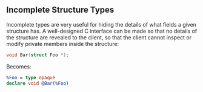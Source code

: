 ## Incomplete Structure Types


Incomplete types are very useful for hiding the details of what fields a given structure has.  A well-designed C interface can be
made so that no details of the structure are revealed to the client, so that the client cannot inspect or modify private members
inside the structure:

```cpp
void Bar(struct Foo *);
```

Becomes:


```llvm
%Foo = type opaque
declare void @Bar(%Foo)
```

